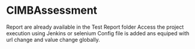 # CIMBAssessment
Report are already available in the Test Report folder 
Access the project execution using Jenkins or selenium 
Config file is added ans equiped with url change and value change globally.
